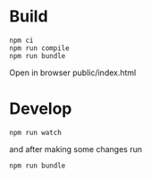 # Build

```
npm ci
npm run compile
npm run bundle
```

Open in browser public/index.html

# Develop

```
npm run watch
```

and after making some changes run

```
npm run bundle
```